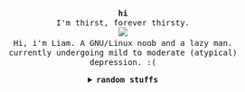 <div align="center">
  <p align="center">
    <samp>
      <b>
        hi
     </b>
      <br>
        I'm thirst, forever thirsty.
     <br>
     <b>
     <img src="https://readme-typing-svg.herokuapp.com?font=IBM+Plex+Serif&weight=500&size=16&pause=1000&color=CFCFCF&center=true&vCenter=true&width=435&lines=depression+is+really+fun%2C+you+should+try+it."/>
     </b>
     <br>
       Hi, i'm Liam. A GNU/Linux noob and a lazy man. <br>
       currently undergoing mild to moderate (atypical) depression. :(
     <details>
     <summary><samp><b>random stuffs</b></samp></summary>
      <samp> <br>
      <img src="https://dcbadge.vercel.app/api/shield/897771731782074399"/> <br> 
      ------------  
       <br>
      <b><i>things that apply to me :</i></b> <br> <br>
      - bad at life <br>
      - bad dev <br>
      - bad ricer <br><br>
      <b>just retarded basically..</b> <br><br>
      <b><i>about me :</i></b> <br>
      I like foxes and the color orange. <br>
      people think i'm a femboy but i'm not. <br>
      I also like old stuffs like the fat IBM pc's <br>
      and the thicc thinkpads.
      </samp>
      <br><br>
      <img src="https://raw.githubusercontent.com/frapdotbmp/github-stats/master/generated/overview.svg#gh-dark-mode-only"/>
   </samp>
  </p>
</div>
